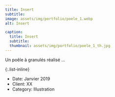 ```yaml
---
title: Insert
subtitle: 
image: assets/img/portfolio/poele_1.webp
alt: Insert

caption:
  title: Insert
  subtitle: 
  thumbnail: assets/img/portfolio/poele_1_th.jpg
---
```

Un poêle à granulés réalisé ...

{:.list-inline}
- Date: Janvier 2019
- Client: XX
- Category: Illustration

